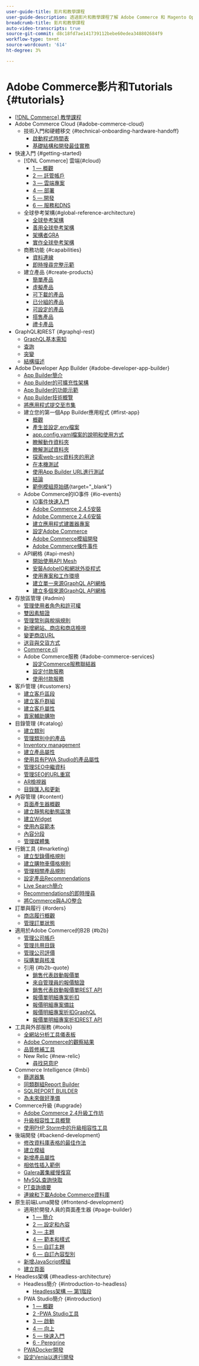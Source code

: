 ```yaml
---
user-guide-title: 影片和教學課程
user-guide-description: 透過影片和教學課程了解 Adobe Commerce 和 Magento Open Source。
breadcrumb-title: 影片和教學課程
auto-video-transcripts: true
source-git-commit: d8c18fd7ae141739112bebe60edea348802684f9
workflow-type: tm+mt
source-wordcount: '614'
ht-degree: 3%

---
```



# Adobe Commerce影片和Tutorials {#tutorials}

+ [[!DNL Commerce] 教學課程](overview.md)
+ Adobe Commerce Cloud {#adobe-commerce-cloud}
   + 技術入門和硬體移交 {#technical-onboarding-hardware-handoff}
      + [啟動程式時間表](../cloud/launch-process-timeline.md)
      + [基礎結構和開發最佳實務](../cloud/infrastructure-development-best-practices.md)
+ 快速入門 {#getting-started}
   + [!DNL Commerce] 雲端{#cloud}
      + [1 — 概觀](../cloud/1-overview.md)
      + [2 — 託管帳戶](../cloud/2-accounts.md)
      + [3 — 雲端專案](../cloud/3-projects.md)
      + [4 — 部署](../cloud/4-deployment.md)
      + [5 — 開發](../cloud/5-dev-config.md)
      + [6 — 服務和DNS](../cloud/6-launch.md)
   + 全球參考架構{#global-reference-architecture}
      + [全球參考架構](../global-reference-architecture/what-is-global-reference-architecture.md)
      + [善用全球參考架構](../global-reference-architecture/how-do-you-leverage-global-reference-architecture.md)
      + [架構者GRA](../global-reference-architecture/how-do-you-architect-global-reference-architecture.md)
      + [實作全球參考架構](../global-reference-architecture/how-do-you-implement-global-reference-architecture.md)
   + 商務功能 {#capabilities}
      + [資料連線](../capabilities/data-connection.md)
      + [即時搜尋完整示範](../capabilities/live-search-full-demonstration.md)
   + 建立產品 {#create-products}
      + [簡單產品](../site-management/create-simple-product.md)
      + [虛擬產品](../site-management/create-virtual-product.md)
      + [可下載的產品](../site-management/create-downloadable-product.md)
      + [已分組的產品](../site-management/create-grouped-product.md)
      + [可設定的產品](../site-management/create-configurable-product.md)
      + [搭售產品](../site-management/create-bundle-product.md)
      + [禮卡產品](../site-management/create-gift-card-product.md)
+ GraphQL和REST {#graphql-rest}
   + [GraphQL基本需知](../graphql-rest/intro-graphql.md)
   + [查詢](../graphql-rest/graphql-queries.md)
   + [突變](../graphql-rest/graphql-mutations.md)
   + [結構描述](../graphql-rest/graphql-schema.md)
+ Adobe Developer App Builder {#adobe-developer-app-builder}
   + [App Builder簡介](../app-builder/introduction-to-app-builder.md)
   + [App Builder的可擴充性架構](../app-builder/extensibility-framework-commerce-eventing.md)
   + [App Builder的功能示範](../app-builder/app-builder-functional-demonstration.md)
   + [App Builder技術概覽](../app-builder/app-builder-technical-overview.md)
   + [將應用程式提交至市集](../app-builder/submit-app-process.md)
   + 建立您的第一個App Builder應用程式 {#first-app}
      + [概觀](../app-builder/first-app/overview.md)
      + [產生並設定.env檔案](../app-builder/first-app/env-file.md)
      + [app.config.yaml檔案的說明和使用方式](../app-builder/first-app/app-config-yaml-file.md)
      + [瞭解動作資料夾](../app-builder/first-app/actions-folder.md)
      + [瞭解測試資料夾](../app-builder/first-app/test-folder.md)
      + [探索web-src資料夾的用途](../app-builder/first-app/web-src-folder.md)
      + [在本機測試](../app-builder/first-app/testing-locally.md)
      + [使用App Builder URL進行測試](../app-builder/first-app/testing-app-builder-url.md)
      + [結論](../app-builder/first-app/conclusion.md)
      + [範例模組原始碼](https://github.com/magento/app-builder-samples){target="_blank"}
   + Adobe Commerce的IO事件 {#io-events}
      + [IO事件快速入門](../io-events/getting-started-io-events.md)
      + [Adobe Commerce 2.4.5安裝](../io-events/2-4-5-installation.md)
      + [Adobe Commerce 2.4.6安裝](../io-events/2-4-6-installation.md)
      + [建立應用程式建置器專案](../io-events/create-app-builder-project.md)
      + [設定Adobe Commerce](../io-events/configure-commerce.md)
      + [Adobe Commerce模組開發](../io-events/commerce-module-development.md)
      + [Adobe Commerce條件事件](../io-events/conditional-events.md)
   + API網格 {#api-mesh}
      + [開始使用API Mesh](../api-mesh/getting-started-api-mesh.md)
      + [安裝AdobeIO和網狀外掛程式](../api-mesh/installing-aio-mesh-plugin.md)
      + [使用專案和工作環境](../api-mesh/aio-projects-workspaces.md)
      + [建立單一來源GraphQL API網格](../api-mesh/graphql-single-source.md)
      + [建立多個來源GraphQL API網格](../api-mesh/graphql-multiple-source.md)
+ 存放區管理 {#admin}
   + [管理使用者角色和許可權](../site-management/users-roles-permissions.md)
   + [雙因素驗證](../site-management/two-factor-authentication.md)
   + [管理幣別與稅捐規則](../site-management/currency-tax-rules.md)
   + [新增網站、商店和商店檢視](../site-management/add-websites-stores-views.md)
   + [變更商店URL](../site-management/change-store-url.md)
   + [送貨與交貨方式](../site-management/shipping-delivery.md)
   + [Commerce cli](../site-management/view-update-store-configuration-cli.md)
   + Adobe Commerce服務 {#adobe-commerce-services}
      + [設定Commerce服務聯結器](../site-management/configure-adobe-commerce-services-connector.md)
      + [設定付款服務](../site-management/configure-adobe-payment-services.md)
      + [使用付款服務](../site-management/payment-services.md)
+ 客戶管理 {#customers}
   + [建立客戶區段](../site-management/customer-segments.md)
   + [建立客戶群組](../site-management/customer-groups.md)
   + [建立客戶屬性](../site-management/customer-attributes.md)
   + [賣家輔助購物](../site-management/seller-assisted-shopping.md)
+ 目錄管理 {#catalog}
   + [建立類別](../site-management/category-create.md)
   + [管理類別中的產品](../site-management/category-products.md)
   + [Inventory management](../site-management/inventory-management.md)
   + [建立產品屬性](../site-management/product-attributes-create.md)
   + [使用具有PWA Studio的產品屬性](../site-management/product-attributes-pwa.md)
   + [管理SEO中繼資料](../site-management/seo-metadata.md)
   + [管理SEO的URL重寫](../site-management/seo-url-rewrites.md)
   + [AR檢視器](../site-management/augmented-reality.md)
   + [目錄匯入和更新](../site-management/catalog-import.md)
+ 內容管理 {#content}
   + [頁面產生器概觀](../site-management/page-builder-overview.md)
   + [建立靜態和動態區塊](../site-management/static-dynamic-blocks.md)
   + [建立Widget](../site-management/widgets.md)
   + [使用內容範本](../site-management/content-templates.md)
   + [內容分段](../site-management/content-staging.md)
   + [管理媒體集](../site-management/media-gallery.md)
+ 行銷工具 {#marketing}
   + [建立型錄價格規則](../site-management/catalog-price-rules.md)
   + [建立購物車價格規則](../site-management/cart-price-rules.md)
   + [管理相關產品規則](../site-management/related-product-rules.md)
   + [設定產品Recommendations](../site-management/product-recommendations.md)
   + [Live Search簡介](../site-management/live-search.md)
   + [Recommendations的即時搜尋](../site-management/live-search-recommendations.md)
   + [將Commerce與AJO整合](../site-management/integrate-commerce-ajo.md)
+ 訂單與履行 {#orders}
   + [商店履行概觀](../site-management/store-fulfillment.md)
   + [管理訂單狀態](../site-management/order-status.md)
+ 適用於Adobe Commerce的B2B {#b2b}
   + [管理公司帳戶](../b2b/company-accounts.md)
   + [管理共用目錄](../b2b/shared-catalogs.md)
   + [管理公司評價](../b2b/company-credit.md)
   + [採購單與核准](../b2b/purchase-orders.md)
   + 引用 {#b2b-quote}
      + [銷售代表啟動報價單](../b2b/sales-rep-initiates-quote.md)
      + [來自管理員的報價驗證](../b2b/quote-validation-admin-panel.md)
      + [銷售代表啟動報價單REST API](../b2b/sales-rep-initiates-quote-api.md)
      + [報價單明細專案折扣](../b2b/quote-line-item-discount.md)
      + [報價明細專案備註](../b2b/quote-line-item-notes.md)
      + [報價明細專案折扣GraphQL](../b2b/quote-graphql-line-item-discount.md)
      + [報價單明細專案折扣REST API](../b2b/quote-rest-api-line-item-notes.md)
+ 工具與外部服務 {#tools}
   + [全網站分析工具儀表板](../tools/site-wide-analysis-tool.md)
   + [Adobe Commerce的觀察結果](../tools/observation-tool.md)
   + [品質修補工具](../tools/quality-patch-tool.md)
   + New Relic {#new-relic}
      + [尋找惡意IP](../new-relic/malicious-ip.md)
+ Commerce Intelligence {#mbi}
   + [篩選器集](../business-intelligence/filter-sets.md)
   + [同類群組Report Builder](../business-intelligence/cohort-report-builder.md)
   + [SQLREPORT BUILDER](../business-intelligence/sql-report-builder.md)
   + [為未來做好準備](../business-intelligence/prepare-for-future.md)
+ Commerce升級 {#upgrade}
   + [Adobe Commerce 2.4升級工作坊](../upgrade/2-4-upgrade-workshop.md)
   + [升級相容性工具概覽](../upgrade/upgrade-compatibility-tool-overview.md)
   + [使用PHP Storm中的升級相容性工具](../upgrade/uct-phpstorm.md)
+ 後端開發 {#backend-development}
   + [修改資料庫表格的最佳作法](https://experienceleague.adobe.com/docs/commerce-operations/implementation-playbook/best-practices/development/modifying-core-and-third-party-tables.html)
   + [建立模組](../backend-development/create-module.md)
   + [新增產品屬性](../backend-development/add-product-attribute.md)
   + [相依性插入範例](../backend-development/dependency-injection.md)
   + [Galera叢集緩慢復寫](../backend-development/galera-db-slow-replication.md)
   + [MySQL查詢快取](../backend-development/mysql-query-cache.md)
   + [PT查詢摘要](../backend-development/pt-query-digest.md)
   + [連線和下載Adobe Commerce資料庫](../backend-development/remote-db-connection-execute-queries.md)
+ 原生前端Luma開發 {#frontend-development}
   + 適用於開發人員的頁面產生器 {#page-builder}
      + [1 — 簡介](../frontend-development/page-builder/1-intro-case-studies.md)
      + [2 — 設定和內容](../frontend-development/page-builder/2-config-create-content.md)
      + [3 — 主題](../frontend-development/page-builder/3-themes.md)
      + [4 — 範本和樣式](../frontend-development/page-builder/4-admin-templates-apply-styles.md)
      + [5 — 自訂主題](../frontend-development/page-builder/5-customize-theme.md)
      + [6 — 自訂內容型別](../frontend-development/page-builder/6-custom-content-types.md)
   + [新增JavaScript模組](../frontend-development/add-javascript-module.md)
   + [建立頁面](../frontend-development/create-page.md)
+ Headless架構 {#headless-architecture}
   + Headless簡介 {#introduction-to-headless}
      + [Headless架構 — 第1階段](../headless/session-1.md)
   + PWA Studio簡介 {#introduction}
      + [1 — 概觀](../pwa/introduction/1-overview.md)
      + [2 -PWA Studio工具](../pwa/introduction/2-pwa-studio-tools.md)
      + [3 — 啟動](../pwa/introduction/3-launch.md)
      + [4 — 向上](../pwa/introduction/4-upward.md)
      + [5 — 快速入門](../pwa/introduction/5-getting-started.md)
      + [6 - Peregrine](../pwa/introduction/6-peregrine.md)
   + [PWADocker開發](../pwa/pwa-docker-development.md)
   + [設定Venia以進行開發](../pwa/set-up-venia-for-dev.md)
